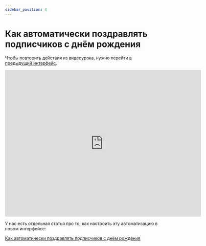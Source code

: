 ```yaml
---
sidebar_position: 4
---
```


# Как автоматически поздравлять подписчиков с днём рождения

Чтобы повторить действия из видеоурока, нужно перейти [в предыдущий интерфейс](https://sendsay.ru/account/).

<iframe
    width="640"
    height="480"
    src="https://www.youtube.com/embed/xoKZFPBVpzY"
    frameborder="0"
    allow="autoplay; encrypted-media"
    allowfullscreen
>
</iframe>

У нас есть отдельная статья про то, как настроить эту автоматизацию в новом интерфейсе:

[Как автоматически поздравлять подписчиков с днём рождения](/docs/automations/automations-by-time/how-to-automate-birthday-emails.md)
